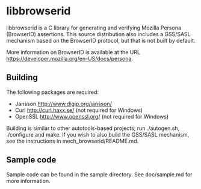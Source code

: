 # libbrowserid

libbrowserid is a C library for generating and verifying Mozilla Persona
(BrowserID) assertions. This source distribution also includes a GSS/SASL
mechanism based on the BrowserID protocol, but that is not built by default.

More information on BrowserID is available at the URL
<https://developer.mozilla.org/en-US/docs/persona>.

## Building

The following packages are required:

* Jansson <http://www.digip.org/jansson/>
* Curl <http://curl.haxx.se/> (not required for Windows)
* OpenSSL <http://www.openssl.org/> (not required for Windows)

Building is similar to other autotools-based projects; run ./autogen.sh,
./configure and make. If you wish to also build the GSS/SASL mechanism, see the
instructions in mech\_browserid/README.md.

## Sample code

Sample code can be found in the sample directory. See doc/sample.md for more
information.

